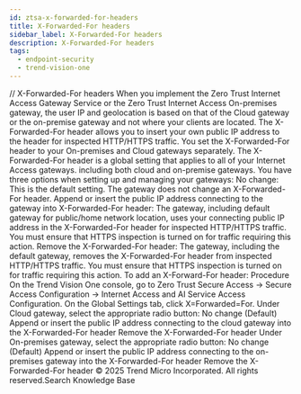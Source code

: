 ```yaml
---
id: ztsa-x-forwarded-for-headers
title: X-Forwarded-For headers
sidebar_label: X-Forwarded-For headers
description: X-Forwarded-For headers
tags:
  - endpoint-security
  - trend-vision-one
---
```


/*<![CDATA[*/ $('#title').html($('meta[name=map-description]').attr('content')); /*]]>*/ X-Forwarded-For headers When you implement the Zero Trust Internet Access Gateway Service or the Zero Trust Internet Access On-premises gateway, the user IP and geolocation is based on that of the Cloud gateway or the on-premise gateway and not where your clients are located. The X-Forwarded-For header allows you to insert your own public IP address to the header for inspected HTTP/HTTPS traffic. You set the X-Forwarded-For header to your On-premises and Cloud gateways separately. The X-Forwarded-For header is a global setting that applies to all of your Internet Access gateways. including both cloud and on-premise gateways. You have three options when setting up and managing your gateways: No change: This is the default setting. The gateway does not change an X-Forwarded-For header. Append or insert the public IP address connecting to the gateway into X-Forwarded-For header: The gateway, including default gateway for public/home network location, uses your connecting public IP address in the X-Forwarded-For header for inspected HTTP/HTTPS traffic. You must ensure that HTTPS inspection is turned on for traffic requiring this action. Remove the X-Forwarded-For header: The gateway, including the default gateway, removes the X-Forwarded-For header from inspected HTTP/HTTPS traffic. You must ensure that HTTPS inspection is turned on for traffic requiring this action. To add an X-Forward-For header: Procedure On the Trend Vision One console, go to Zero Trust Secure Access → Secure Access Configuration → Internet Access and AI Service Access Configuration. On the Global Settings tab, click X=Forwarded=For. Under Cloud gateway, select the appropriate radio button: No change (Default) Append or insert the public IP address connecting to the cloud gateway into the X-Forwarded-For header Remove the X-Forwarded-For header Under On-premises gateway, select the appropriate radio button: No change (Default) Append or insert the public IP address connecting to the on-premises gateway into the X-Forwarded-For header Remove the X-Forwarded-For header © 2025 Trend Micro Incorporated. All rights reserved.Search Knowledge Base